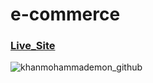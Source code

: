 ﻿# e-commerce
 ### [Live_Site](https://khanmohammademon.github.io/e-commerce/)
 
 
![khanmohammademon_github](https://user-images.githubusercontent.com/62669422/155879144-64579161-dae5-4a5e-868a-683ed58309a0.jpg)
